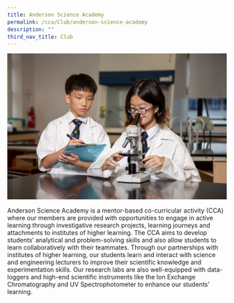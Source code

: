 ```yaml
---
title: Anderson Science Academy
permalink: /cca/Club/anderson-science-academy
description: ""
third_nav_title: Club
---
```

![](/images/IMG_0200_Science%20Academy.jpg)

Anderson Science Academy is a mentor-based co-curricular activity (CCA) where our members are provided with opportunities to engage in active learning through investigative research projects, learning journeys and attachments to institutes of higher learning. The CCA aims to develop students’ analytical and problem-solving skills and also allow students to learn collaboratively with their teammates. Through our partnerships with institutes of higher learning, our students learn and interact with science and engineering lecturers to improve their scientific knowledge and experimentation skills. Our research labs are also well-equipped with data-loggers and high-end scientific instruments like the Ion Exchange Chromatography and UV Spectrophotometer to enhance our students’ learning.
